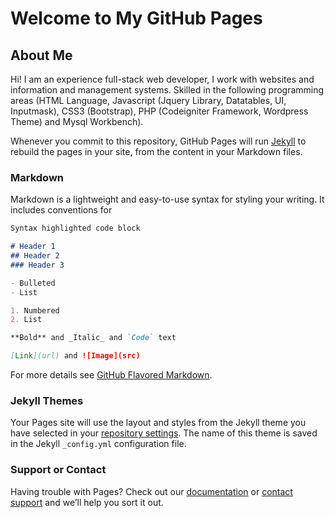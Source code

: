 <h1 class="text-center">Welcome to My GitHub Pages</h1>


## About Me

Hi! I am an experience full-stack web developer, I work with websites and information and management systems. Skilled in the following programming areas (HTML Language, Javascript (Jquery Library, Datatables, UI, Inputmask), CSS3 (Bootstrap), PHP (Codeigniter Framework, Wordpress Theme) and Mysql Workbench).

Whenever you commit to this repository, GitHub Pages will run [Jekyll](https://jekyllrb.com/) to rebuild the pages in your site, from the content in your Markdown files.

### Markdown

Markdown is a lightweight and easy-to-use syntax for styling your writing. It includes conventions for

```markdown
Syntax highlighted code block

# Header 1
## Header 2
### Header 3

- Bulleted
- List

1. Numbered
2. List

**Bold** and _Italic_ and `Code` text

[Link](url) and ![Image](src)
```

For more details see [GitHub Flavored Markdown](https://guides.github.com/features/mastering-markdown/).

### Jekyll Themes

Your Pages site will use the layout and styles from the Jekyll theme you have selected in your [repository settings](https://github.com/bdalina54/bdalina54.github.io/settings). The name of this theme is saved in the Jekyll `_config.yml` configuration file.

### Support or Contact

Having trouble with Pages? Check out our [documentation](https://help.github.com/categories/github-pages-basics/) or [contact support](https://github.com/contact) and we’ll help you sort it out.

<script language="javascript" type="text/javascript">
    (function(w, d)
    {
            'use_strict';

            /* Logic here */

            document.getElementsByClassName('project-name')[0].innerHTML='Bradley B. Dalina';
            document.getElementsByClassName('project-tagline')[0].innerHTML='Project Compilation';

            var $head = document.getElementsByTagName('head')[0].appendChild();
            var $style = d.createElement('style');
            var $csstextnode = d.createTextNode(".text-center{text-align:center;}");  

            $style.setAttribute('id', 'bradley-dalina-css');
            $style.setAttribute('type', 'text/css');
            $style.setAttribute('rel', 'stylesheet');

            $style.appendChild($csstextnode);
            $head.appendChild($style);
    })(window, document);
</script>
